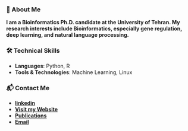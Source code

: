 

### 🧬 About Me
<b>I am a Bioinformatics Ph.D. candidate at the University of Tehran. My research interests include Bioinformatics, especially gene regulation, deep learning, and natural language processing.</b>

### 🛠️ Technical Skills
- **Languages**: Python, R
- **Tools & Technologies**: Machine Learning, Linux

### 📬 Contact Me

- **[linkedin](https://www.linkedin.com/in/mariyagolchinpour/)**
- **[Visit my Website](https://mariyagolchin.github.io/)**
- **[Publications](https://scholar.google.com/citations?user=5tABF_IAAAAJ&hl=en)**
- **[Email](mailto:mahboobehgolchinpor@gmail.com)**

